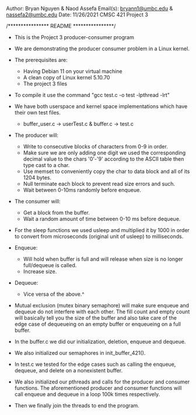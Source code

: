 Author: Bryan Nguyen & Naod Assefa
Email(s): bryann1@umbc.edu & nassefa2@umbc.edu
Date: 11/26/2021 CMSC 421 Project 3

/**************** README ****************/
- This is the Project 3 producer-consumer program 
- We are demonstrating the producer consumer problem in a Linux kernel.
- The prerequisites are:
  - Having Debian 11 on your virtual machine
  - A clean copy of Linux kernel 5.10.70 
  - The project 3 files

- To compile it use the command "gcc test.c -o test -lpthread -lrt"
- We have both userspace and kernel space implementations which have their
  own test files. 
  - buffer_user.c -> userTest.c & buffer.c -> test.c

- The producer will:
  - Write to consecutive blocks of characters from 0-9 in order.
  - Make sure we are only adding one digit we used the corresponding decimal
    value to the chars '0'-'9' according to the ASCII table then type cast to 
    a char.
  - Use memset to conveniently copy the char to data block and all of 
    its 1204 bytes.
  - Null terminate each block to prevent read size errors and such.
  - Wait between 0-10ms randomly before enqueue.
- The consumer will:
  - Get a block from the buffer.
  - Wait a random amount of time between 0-10 ms before dequeue.
- For the sleep functions we used usleep and multiplied it by 1000 in order to
    convert from microseconds (original unit of usleep) to milliseconds.

- Enqueue:
  - Will hold when buffer is full and will release when size is no longer 
    full/dequeue is called.
  - Increase size.
- Dequeue:
  - Vice versa of the above.^ 
- Mutual exclusion (mutex binary semaphore) will make sure enqueue 
  and dequeue do not interfere with each other. The fill count and 
  empty count will basically tell you the size of the buffer and also 
  take care of the edge case of dequeueing on an empty buffer or enqueueing 
  on a full buffer.

- In the buffer.c we did our initialization, deletion, enqueue and dequeue. 
- We also initialized our semaphores in init_buffer_421().
- In test.c we tested for the edge cases such as calling the enqueue, 
    dequeue, and delete on a nonexistent buffer. 
- We also initialized our pthreads and calls for the producer and consumer 
    functions. The aforementioned producer and consumer functions will call
    enqueue and dequeue in a loop 100k times respectively. 
- Then we finally join the threads to end the program.
